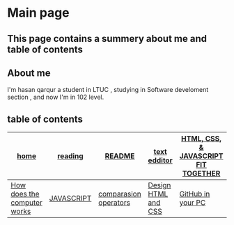 # Main page


## This page contains a summery about me and table of contents
## About me
I'm hasan qarqur a student in LTUC , studying in Software develoment section , and now I'm in 102 level.

## table of contents


| [home](/home.md) 	| [reading](/reading.md) 	|  [README](/README.md)	|  [text edditor](/command.md)	| [HTML, CSS, & JAVASCRIPT FIT TOGETHER](/dynamic.md) 	|
|-	|-	|-	|-	|-	|
| [How does the computer works](/how.md) 	| [JAVASCRIPT](/jsintro.md) 	| [comparasion operators ](/loops.md) 	| [Design HTML and CSS](/new-reading.md) 	|[GitHub in your PC](/summary.md)  	|
